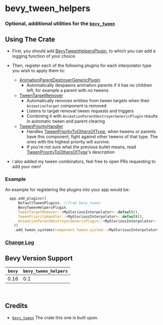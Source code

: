 # bevy_tween_helpers
### Optional, additional utilities for the [`bevy_tween`](https://github.com/Multirious/bevy_tween)

## Using The Crate

* First, you should add [BevyTweenHelpersPlugin](src/bevy_tween_helpers_plugin.rs), to which you can add a logging function of your choice.
* Then, register each of the following plugins for each interpolator type you wish to apply them to:
  * [AnimationParentDestroyerGenericPlugin](src/animation_parent_destoryer.rs)
    * Automatically despawns animation parents if it has no children left, for example a parent with no tweens
  * [TweenTargetRemover](src/tween_target_remover.rs)
    * Automatically removes entities from tween targets when their `AnimationTarget` component is removed
    * Listens to target removal tween requests and triggers
    * Combining it with `AnimationParentDestroyerGenericPlugin` results in automatic tween and parent clearing
  * [TweenPriorityHandler](src/tween_priority.rs)
    * Handles [TweenPriorityToOthersOfType](src/tween_priority.rs), when tweens or parents have this component, 
    fight against other tweens of that type. The ones with the highest priority will survive.
    * If you're not sure what the previous bullet means, read [TweenPriorityToOthersOfType](src/tween_priority.rs)'s description

* I also added my tween combinators, feel free to open PRs requesting to add your own!

### Example

An example for registering the plugins into your app would be:
```rust
  app.add_plugins((
      DefaultTweenPlugins, //from bevy_tween
      BevyTweenHelpersPlugin,
      TweenTargetRemover::<MyGloriousInterpolator>::default(),
      TweenPriorityHandler::<MyGloriousInterpolator>::default(),
      AnimationParentDestroyerGenericPlugin::<MyGloriousInterpolator>::default(),
    ))
    .add_tween_systems(component_tween_system::<MyGloriousInterpolator>()); //from bevy_tween
```

### [Change Log](change_logs.md)

## Bevy Version Support
| `bevy` | `bevy_tween_helpers` |
|--------|----------------------|
| 0.16   | 0.1                  |
<br>

## Credits
- [`bevy_tween`](https://github.com/Multirious/bevy_tween)
  The crate this one is built upon.
